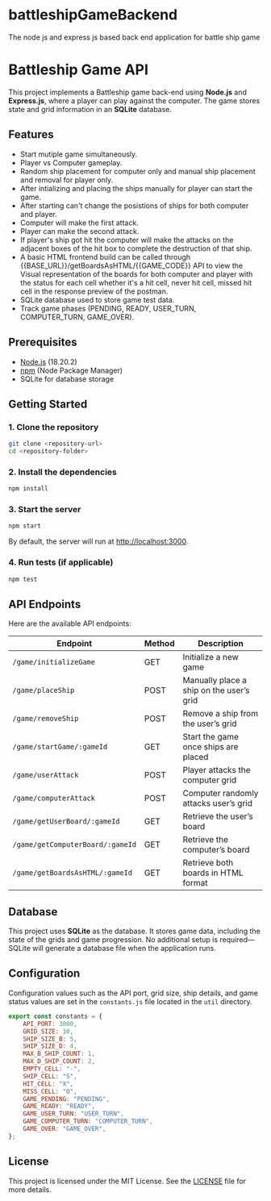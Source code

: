 # battleshipGameBackend
The node js and express js based back end application for battle ship game


# Battleship Game API

This project implements a Battleship game back-end using **Node.js** and **Express.js**, where a player can play against the computer. The game stores state and grid information in an **SQLite** database.

## Features

- Start mutiple game simultaneously.
- Player vs Computer gameplay.
- Random ship placement for computer only and manual ship placement and removal for player only.
- After intializing and placing the ships manually for player can start the game.
- After starting can't change the posistions of ships for both computer and player.
- Computer will make the first attack.
- Player can make the second attack.
- If player's ship got hit the computer will make the attacks on the adjacent boxes of the hit box to complete the destruction of that ship.
- A basic HTML frontend build can be called through {{BASE_URL}}/getBoardsAsHTML/{{GAME_CODE}} API to view the Visual representation of the boards for both computer and player with the status for each cell whether it's a hit cell, never hit cell, missed hit cell in the response preview of the postman.
- SQLite database used to store game test data.
- Track game phases (PENDING, READY, USER_TURN, COMPUTER_TURN, GAME_OVER).

## Prerequisites

- [Node.js](https://nodejs.org/) (18.20.2)
- [npm](https://www.npmjs.com/) (Node Package Manager)
- SQLite for database storage

## Getting Started

### 1. Clone the repository

```bash
git clone <repository-url>
cd <repository-folder>
```

### 2. Install the dependencies

```bash
npm install
```

### 3. Start the server

```bash
npm start
```

By default, the server will run at [http://localhost:3000](http://localhost:3000).

### 4. Run tests (if applicable)

```bash
npm test
```

## API Endpoints

Here are the available API endpoints:

| Endpoint                             | Method | Description                                |
|------------------------------------- |--------|--------------------------------------------|
| `/game/initializeGame`               | GET    | Initialize a new game                      |
| `/game/placeShip`                    | POST   | Manually place a ship on the user’s grid   |
| `/game/removeShip`                   | POST   | Remove a ship from the user’s grid         |
| `/game/startGame/:gameId`            | GET    | Start the game once ships are placed       |
| `/game/userAttack`                   | POST   | Player attacks the computer grid           |
| `/game/computerAttack`               | POST   | Computer randomly attacks user’s grid      |
| `/game/getUserBoard/:gameId`         | GET    | Retrieve the user’s board                  |
| `/game/getComputerBoard/:gameId`     | GET    | Retrieve the computer’s board              |
| `/game/getBoardsAsHTML/:gameId`      | GET    | Retrieve both boards in HTML format        |

## Database

This project uses **SQLite** as the database. It stores game data, including the state of the grids and game progression. No additional setup is required—SQLite will generate a database file when the application runs.

## Configuration

Configuration values such as the API port, grid size, ship details, and game status values are set in the `constants.js` file located in the `util` directory.

```js
export const constants = {
    API_PORT: 3000,
    GRID_SIZE: 10,
    SHIP_SIZE_B: 5,
    SHIP_SIZE_D: 4,
    MAX_B_SHIP_COUNT: 1,
    MAX_D_SHIP_COUNT: 2,
    EMPTY_CELL: "-",
    SHIP_CELL: "S",
    HIT_CELL: "X",
    MISS_CELL: "O",
    GAME_PENDING: "PENDING",
    GAME_READY: "READY",
    GAME_USER_TURN: "USER_TURN",
    GAME_COMPUTER_TURN: "COMPUTER_TURN",
    GAME_OVER: "GAME_OVER",
};
```

## License

This project is licensed under the MIT License. See the [LICENSE](LICENSE) file for more details.

